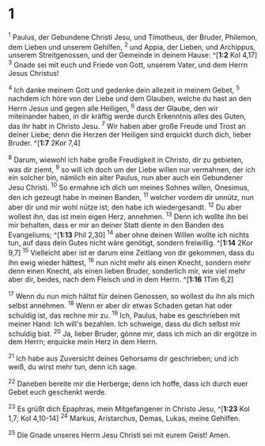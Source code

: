# 1
<sup class='bibleverse'>1</sup> Paulus, der Gebundene Christi Jesu, und Timotheus, der Bruder, Philemon, dem Lieben und unserem Gehilfen, <sup class='bibleverse'>2</sup> und Appia, der Lieben, und Archippus, unserem Streitgenossen, und der Gemeinde in deinem Hause: ^[**1:2** Kol 4,17] <sup class='bibleverse'>3</sup> Gnade sei mit euch und Friede von Gott, unserem Vater, und dem Herrn Jesus Christus! 



<sup class='bibleverse'>4</sup> Ich danke meinem Gott und gedenke dein allezeit in meinem Gebet, <sup class='bibleverse'>5</sup> nachdem ich höre von der Liebe und dem Glauben, welche du hast an den Herrn Jesus und gegen alle Heiligen, <sup class='bibleverse'>6</sup> dass der Glaube, den wir miteinander haben, in dir kräftig werde durch Erkenntnis alles des Guten, das ihr habt in Christo Jesu. <sup class='bibleverse'>7</sup> Wir haben aber große Freude und Trost an deiner Liebe; denn die Herzen der Heiligen sind erquickt durch dich, lieber Bruder. 
^[**1:7** 2Kor 7,4] 


<sup class='bibleverse'>8</sup> Darum, wiewohl ich habe große Freudigkeit in Christo, dir zu gebieten, was dir ziemt, <sup class='bibleverse'>9</sup> so will ich doch um der Liebe willen nur vermahnen, der ich ein solcher bin, nämlich ein alter Paulus, nun aber auch ein Gebundener Jesu Christi. <sup class='bibleverse'>10</sup> So ermahne ich dich um meines Sohnes willen, Onesimus, den ich gezeugt habe in meinen Banden, <sup class='bibleverse'>11</sup> welcher vordem dir unnütz, nun aber dir und mir wohl nütze ist; den habe ich wiedergesandt. <sup class='bibleverse'>12</sup> Du aber wollest ihn, das ist mein eigen Herz, annehmen. <sup class='bibleverse'>13</sup> Denn ich wollte ihn bei mir behalten, dass er mir an deiner Statt diente in den Banden des Evangeliums; ^[**1:13** Phil 2,30] <sup class='bibleverse'>14</sup> aber ohne deinen Willen wollte ich nichts tun, auf dass dein Gutes nicht wäre genötigt, sondern freiwillig. ^[**1:14** 2Kor 9,7] <sup class='bibleverse'>15</sup> Vielleicht aber ist er darum eine Zeitlang von dir gekommen, dass du ihn ewig wieder hättest, <sup class='bibleverse'>16</sup> nun nicht mehr als einen Knecht, sondern mehr denn einen Knecht, als einen lieben Bruder, sonderlich mir, wie viel mehr aber dir, beides, nach dem Fleisch und in dem Herrn. 
^[**1:16** 1Tim 6,2] 
  

<sup class='bibleverse'>17</sup> Wenn du nun mich hältst für deinen Genossen, so wollest du ihn als mich selbst annehmen. <sup class='bibleverse'>18</sup> Wenn er aber dir etwas Schaden getan hat oder schuldig ist, das rechne mir zu. <sup class='bibleverse'>19</sup> Ich, Paulus, habe es geschrieben mit meiner Hand: Ich will's bezahlen. Ich schweige, dass du dich selbst mir schuldig bist. <sup class='bibleverse'>20</sup> Ja, lieber Bruder, gönne mir, dass ich mich an dir ergötze in dem Herrn; erquicke mein Herz in dem Herrn. 


<sup class='bibleverse'>21</sup> Ich habe aus Zuversicht deines Gehorsams dir geschrieben; und ich weiß, du wirst mehr tun, denn ich sage. 


<sup class='bibleverse'>22</sup> Daneben bereite mir die Herberge; denn ich hoffe, dass ich durch euer Gebet euch geschenkt werde. 


<sup class='bibleverse'>23</sup> Es grüßt dich Epaphras, mein Mitgefangener in Christo Jesu, ^[**1:23** Kol 1,7; Kol 4,10-14] <sup class='bibleverse'>24</sup> Markus, Aristarchus, Demas, Lukas, meine Gehilfen. 



<sup class='bibleverse'>25</sup> Die Gnade unseres Herrn Jesu Christi sei mit eurem Geist! Amen.